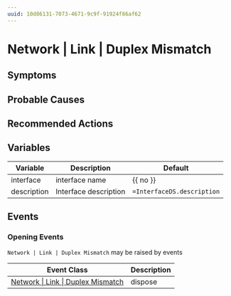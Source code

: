 ```yaml
---
uuid: 10d86131-7073-4671-9c9f-91924f86af62
---
```

# Network | Link | Duplex Mismatch

## Symptoms

## Probable Causes

## Recommended Actions

## Variables

Variable | Description | Default
--- | --- | ---
interface | interface name | {{ no }}
description | Interface description | `=InterfaceDS.description`

## Events

### Opening Events
`Network | Link | Duplex Mismatch` may be raised by events

Event Class | Description
--- | ---
[Network \| Link \| Duplex Mismatch](../../../event-classes/network/link/duplex-mismatch.md) | dispose
